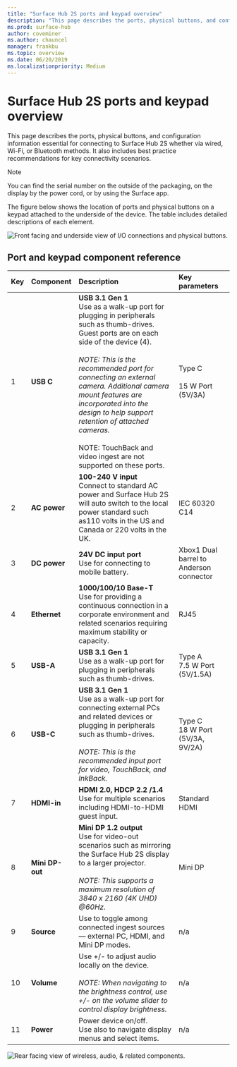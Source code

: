 ```yaml
---
title: "Surface Hub 2S ports and keypad overview"
description: "This page describes the ports, physical buttons, and configuration information essential for connecting to Surface Hub 2S."
ms.prod: surface-hub
author: coveminer
ms.author: chauncel
manager: frankbu
ms.topic: overview
ms.date: 06/20/2019
ms.localizationpriority: Medium
---
```


# Surface Hub 2S ports and keypad overview

This page describes the ports, physical buttons, and configuration information essential for connecting to Surface Hub 2S whether via wired, Wi-Fi, or Bluetooth methods. It also includes best practice recommendations for key connectivity scenarios.

> [!NOTE]
> You can find the serial number on the outside of the packaging, on the display by the power cord, or by using the Surface app. 

The figure below shows the location of ports and physical buttons on a keypad attached to the underside of the device. The table includes detailed descriptions of each element.

 ![Front facing and underside view of I/O connections and physical buttons.](images/hub2s-schematic.png)

## Port and keypad component reference

|**Key**|**Component**|**Description**|**Key parameters**|
|:--- |:--------- |:----------- |:-------------- |
| 1 | **USB C** | **USB 3.1 Gen 1** <br> Use as a walk-up port for plugging in peripherals such as thumb-drives. Guest ports are on each side of the device (4).<br> <br> *NOTE: This is the recommended port for connecting an external camera. Additional camera mount features are incorporated into the design to help support retention of attached cameras.*<br> <br> NOTE: TouchBack and video ingest are not supported on these ports. | Type C <br> <br> 15 W Port (5V/3A)       |
| 2 | **AC power** | **100-240 V input** <br> Connect to standard AC power and Surface Hub 2S will auto switch to the local power standard such as110 volts in the US and Canada or 220 volts in the UK. | IEC 60320 C14 |
| 3 | **DC power** | **24V DC input port** <br> Use for connecting to mobile battery. | Xbox1 Dual barrel to Anderson connector |
| 4 | **Ethernet** | **1000/100/10 Base-T** <br> Use for providing a continuous connection in a corporate environment and related scenarios requiring maximum stability or capacity. | RJ45 |
| 5 | **USB-A** | **USB 3.1 Gen 1** <br> Use as a walk-up port for plugging in peripherals such as thumb-drives. | Type A<br>7.5 W Port (5V/1.5A) |
| 6 | **USB-C** | **USB 3.1 Gen 1** <br> Use as a walk-up port for connecting external PCs and related devices or plugging in peripherals such as thumb-drives.<br> <br> *NOTE: This is the recommended  input port for video, TouchBack, and InkBack.* | Type C <br> 18 W Port (5V/3A, 9V/2A) |
| 7 | **HDMI-in** | **HDMI 2.0, HDCP 2.2 /1.4** <br> Use for multiple scenarios including HDMI-to-HDMI guest input. | Standard HDMI |
| 8 | **Mini DP-out** | **Mini DP 1.2 output** <br> Use for video-out scenarios such as mirroring the Surface Hub 2S display to a larger projector.<br> <br> *NOTE: This supports a maximum resolution of 3840 x 2160 (4K UHD) @60Hz.* | Mini DP |
| 9 | **Source**  | Use to toggle among connected ingest sources — external PC, HDMI, and Mini DP modes. | n/a |
| 10 | **Volume** | Use +/- to adjust audio locally on the device. <br> <br> *NOTE: When navigating to the brightness control, use +/- on the volume slider to control display brightness.* | n/a |
| 11 | **Power** | Power device on/off. <br> Use also to navigate display menus and select items. | n/a |

 ![Rear facing view of wireless, audio, & related components.](images/hub2s-rear.png)

